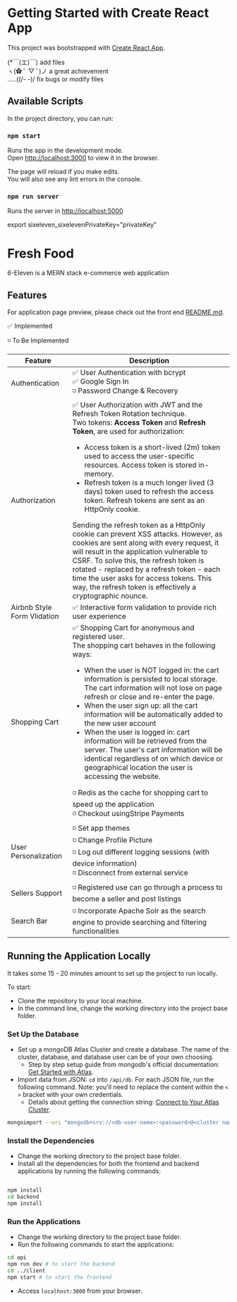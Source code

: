 # Getting Started with Create React App

This project was bootstrapped with [Create React App](https://github.com/facebook/create-react-app).

(\*￣(エ)￣) add files\
ヽ(✿ ﾟ ▽ ﾟ)ノ a great achievement\
.....((/- -)/ fix bugs or modify files

## Available Scripts

In the project directory, you can run:

### `npm start`

Runs the app in the development mode.\
Open [http://localhost:3000](http://localhost:3000) to view it in the browser.

The page will reload if you make edits.\
You will also see any lint errors in the console.

### `npm run server`

Runs the server in [http://localhost:5000](http://localhost:5000)

export sixeleven_sixelevenPrivateKey="privateKey"

# Fresh Food


6-Eleven is a MERN stack e-commerce web application

## Features

For application page preview, please check out the front end [README.md](client/README.md).

✅   Implemented

◽    To Be Implemented

| Feature | Description |
| - | - |
| Authentication | ✅ User Authentication with bcrypt <br/> ✅ Google Sign In <br /> ◽ Password Change & Recovery |
| Authorization | ✅ User Authorization with JWT and the Refresh Token Rotation technique. <br/> Two tokens: **Access Token** and **Refresh Token**, are used for authorization: <ul><li>Access token is a short-lived (2m) token used to access the user-specific resources. Access token is stored in-memory. </li><li>Refresh token is a much longer lived (3 days) token used to refresh the access token. Refresh tokens are sent as an HttpOnly cookie.</li></ul> Sending the refresh token as a HttpOnly cookie can prevent XSS attacks. However, as cookies are sent along with every request, it will result in the application vulnerable to CSRF. To solve this, the refresh token is rotated - replaced by a refresh token - each time the user asks for access tokens. This way, the refresh token is effectively a cryptographic nounce. |
| Airbnb Style Form Vlidation | ✅ Interactive form validation to provide rich user experience |
| Shopping Cart | ✅ Shopping Cart for anonymous and registered user. <br/> The shopping cart behaves in the following ways: <ul><li>When the user is NOT logged in: the cart information is persisted to local storage. The cart information will not lose on page refresh or close and re-enter the page.</li><li>When the user sign up: all the cart information will be automatically added to the new user account</li><li>When the user is logged in: cart information will be retrieved from the server. The user's cart information will be identical regardless of on which device or geographical location the user is accessing the website.</li></ul> ◽ Redis as the cache for shopping cart to speed up the application <br /> ◽️ Checkout usingStripe Payments|
| User Personalization | ◽ Set app themes <br/> ◽ Change Profile Picture <br/> ◽ Log out different logging sessions (with device information)  <br/> ◽ Disconnect from external service |
| Sellers Support | ◽️ Registered use can go through a process to become a seller and post listings |
| Search Bar | ◽️ Incorporate Apache Solr as the search engine to provide searching and filtering functionalities |

## Running the Application Locally

It takes some 15 - 20 minutes amount to set up the project to run locally.

To start:

- Clone the repository to your local machine.
- In the command line, change the working directory into the project base folder.

### Set Up the Database

- Set up a mongoDB Atlas Cluster and create a database. The name of the cluster, database, and database user can be of your own choosing.
  - Step by step setup guide from mongodb's official documentation: [Get Started with Atlas](https://docs.atlas.mongodb.com/getting-started/).
- Import data from JSON: `cd` into `/api/db`. For each JSON file, run the following command. Note: you'll need to replace the content within the `< >` bracket with your own credentials.
  - Details about getting the connection string: [Connect to Your Atlas Cluster](https://docs.atlas.mongodb.com/tutorial/connect-to-your-cluster/#connect-to-your-atlas-cluster).

```bash
mongoimport --uri "mongodb+srv://<db-user-name>:<password>@<cluster name>.mongodb.net/<database-name>" --drop=<file-name>.json
```

### Install the Dependencies

- Change the working directory to the project base folder.
- Install all the dependencies for both the frontend and backend applications by running the following commands:

```bash

npm install
cd backend
npm install
```




### Run the Applications

- Change the working directory to the project base folder.
- Run the following commands to start the applications:

```bash
cd api
npm run dev # to start the backend
cd ../client
npm start # to start the frontend
```

- Access `localhost:3000` from your browser.
